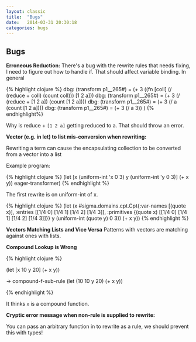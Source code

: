 ```yaml
---
layout: classic
title:  "Bugs"
date:   2014-03-31 20:30:18
categories: bugs
---
```

<script type="text/javascript" src="http://cdn.mathjax.org/mathjax/latest/MathJax.js?config=TeX-AMS-MML_HTMLorMML"></script>

## Bugs ##

__Erroneous Reduction:__
There's a bug with the rewrite rules that needs fixing, I need to figure out how to handle if.  That should affect variable binding.  In general

{% highlight clojure %}
dbg: (transform p1__265#) = (+ 3 ((fn [coll] (/ (reduce + coll) (count coll))) [1 2 a]))
dbg: (transform p1__265#) = (+ 3 (/ (reduce + [1 2 a]) (count [1 2 a])))
dbg: (transform p1__265#) = (+ 3 (/ a (count [1 2 a])))
dbg: (transform p1__265#) = (+ 3 (/ a 3))
)
{% endhighlight%}

Why is reduce + `[1 2 a]` getting reduced to a. That should throw an error.

__Vector (e.g. in let) to list mis-conversion when rewriting:__

Rewriting a term can cause the encapsulating collection to be converted from a vector into a list

Example program:

{% highlight clojure %}
(let [x (uniform-int 'x 0 3)
      y (uniform-int 'y 0 3)] (+ x y)) eager-transformer)
{% endhighlight %}

The first rewrite is on uniform-int of x.

{% highlight clojure %}
(let
 (x
  #sigma.domains.cpt.Cpt{:var-names [(quote x)],
                         :entries [[1/4 0] [1/4 1] [1/4 2] [1/4 3]],
                         :primitives {(quote x) [[1/4 0]
                                                 [1/4 1]
                                                 [1/4 2]
                                                 [1/4 3]]}}
  y
  (uniform-int (quote y) 0 3))
 (+ x y))
{% endhighlight %}

__Vectors Matching Lists and Vice Versa__
Patterns with vectors are matching against ones with lists.


__Compound Lookup is Wrong__

{% highlight clojure %}

(let [x 10 y 20] (+ x y))

-> compound-f-sub-rule
(let (10 10 y 20) (+ x y))

{% endhighlight %}

It thinks `x` is a compound function.

__Cryptic error message when non-rule is supplied to rewrite:__

You can pass an arbitrary function in to rewrite as a rule, we should prevent this with types!
